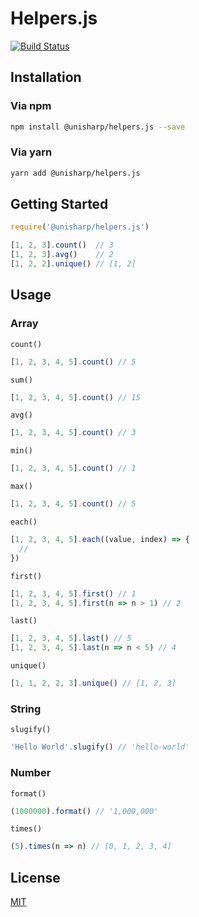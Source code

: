 # Helpers.js

[![Build Status](https://travis-ci.org/UniSharp/helpers.js.svg?branch=master)](https://travis-ci.org/UniSharp/helpers.js)

## Installation

### Via npm

```bash
npm install @unisharp/helpers.js --save
```

### Via yarn

```bash
yarn add @unisharp/helpers.js
```

## Getting Started

```javascript
require('@unisharp/helpers.js')

[1, 2, 3].count()  // 3
[1, 2, 3].avg()    // 2
[1, 2, 2].unique() // [1, 2]
```

## Usage

### Array

`count()`

```javascript
[1, 2, 3, 4, 5].count() // 5
```

`sum()`

```javascript
[1, 2, 3, 4, 5].count() // 15
```

`avg()`

```javascript
[1, 2, 3, 4, 5].count() // 3
```

`min()`

```javascript
[1, 2, 3, 4, 5].count() // 1
```

`max()`

```javascript
[1, 2, 3, 4, 5].count() // 5
```

`each()`

```javascript
[1, 2, 3, 4, 5].each((value, index) => {
  //
})
```

`first()`

```javascript
[1, 2, 3, 4, 5].first() // 1
[1, 2, 3, 4, 5].first(n => n > 1) // 2
```

`last()`

```javascript
[1, 2, 3, 4, 5].last() // 5
[1, 2, 3, 4, 5].last(n => n < 5) // 4
```

`unique()`

```javascript
[1, 1, 2, 2, 3].unique() // [1, 2, 3]
```

### String

`slugify()`

```javascript
'Hello World'.slugify() // 'hello-world'
```

### Number

`format()`

```javascript
(1000000).format() // '1,000,000'
```

`times()`

```javascript
(5).times(n => n) // [0, 1, 2, 3, 4]
```

## License

[MIT](https://unisharp.mit-license.org/)
